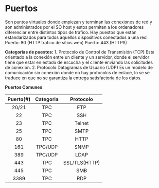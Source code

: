 # Puertos
Son puntos virtuales donde empiezan y terminan las conexiones de red y son administrados por el SO host y estos permiten a los ordenadores diferenciar entre distintos tipos de trafico.
Hay puestos que están estandarizados para todos aquellos dispositivos conectados a una red
	Puerto: 80 (HTTP trafico de sitios web)
	Puerto: 443 (HTTPS)

**Categorías de puestos:**
	1. Protocolo de Control de Transmisión (TCP)
		Esta orientado a la conexión entre un cliente y un servidor, donde el servidor tiene que estar en estado de escucha y el cliente enviando las solicitudes de conexión.
	2. Protocolo Datagramas de Usuario (UDP)
		Es un modelo de comunicación sin conexión donde no hay protocolos de enlace, lo se se traduce en que no se garantiza la entrega satisfactoria de los datos.

**Puertos Comunes**

| Puerto(#) | Categoria |   Protocolo   |
| :-------: | :-------: | :-----------: |
|   20/21   |    TPC    |      FTP      |
|    22     |    TPC    |      SSH      |
|    23     |    TPC    |    Telnet     |
|    25     |    TPC    |     SMTP      |
|    80     |    TPC    |     HTTP      |
|    161    |  TPC/UDP  |     SNMP      |
|    389    |  TPC/UDP  |     LDAP      |
|    443    |    TPC    | SSL/TLS(HTTP) |
|    445    |    TPC    |      SMB      |
|   3389    |    TPC    |      RDP      |


